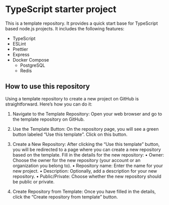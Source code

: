 # TypeScript starter project

This is a template repository. It provides a quick start base for TypeScript based node.js projects. It includes the following features:

- TypeScript
- ESLint
- Prettier
- Express
- Docker Compose
  - PostgreSQL
  - Redis

## How to use this repository

Using a template repository to create a new project on GitHub is straightforward. Here’s how you can do it:

1.	Navigate to the Template Repository:
Open your web browser and go to the template repository on GitHub.
	
2.	Use the Template Button:
On the repository page, you will see a green button labeled “Use this template”. Click on this button.

3.	Create a New Repository:
After clicking the “Use this template” button, you will be redirected to a page where you can create a new repository based on the template. Fill in the details for the new repository:
	•	Owner: Choose the owner for the new repository (your account or an organization you belong to).
	•	Repository name: Enter the name for your new project.
	•	Description: Optionally, add a description for your new repository.
	•	Public/Private: Choose whether the new repository should be public or private.

4.	Create Repository from Template:
Once you have filled in the details, click the “Create repository from template” button.
